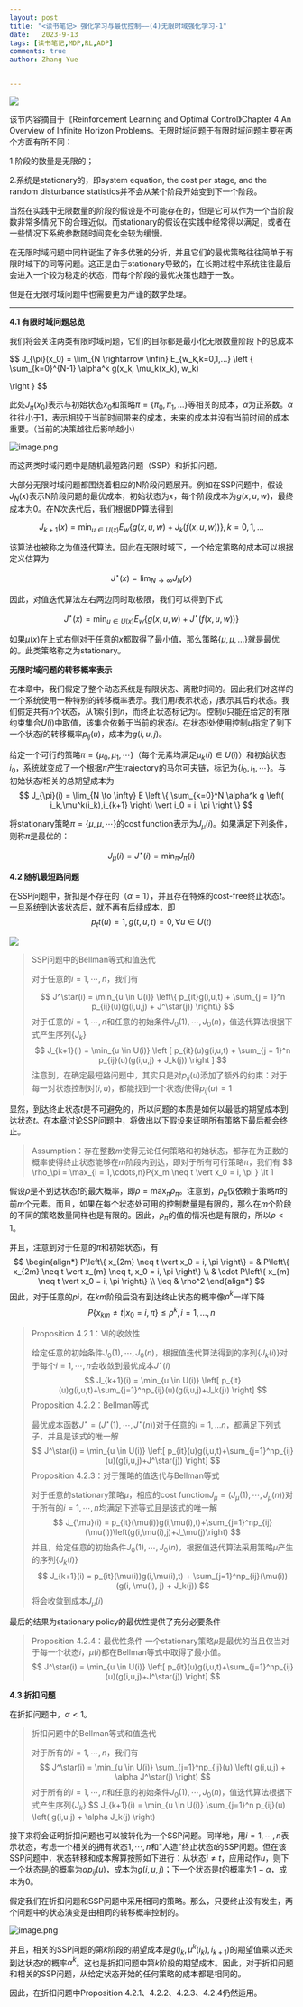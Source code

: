 ```yaml
---
layout: post
title: "<读书笔记> 强化学习与最优控制——(4)无限时域强化学习-1"
date:   2023-9-13
tags: [读书笔记,MDP,RL,ADP]
comments: true
author: Zhang Yue


---
```


<a href="https://smms.app/image/4ZwvenYtO3ygQP1" target="_blank"><img src="https://s2.loli.net/2023/09/14/4ZwvenYtO3ygQP1.png" align="center"></a>


该节内容摘自于《Reinforcement Learning and Optimal Control》Chapter 4 An Overview of Infinite Horizon Problems。无限时域问题于有限时域问题主要在两个方面有所不同：

1.阶段的数量是无限的；

2.系统是stationary的，即system equation, the cost per stage, and the random disturbance statistics并不会从某个阶段开始变到下一个阶段。

当然在实践中无限数量的阶段的假设是不可能存在的，但是它可以作为一个当阶段数非常多情况下的合理近似。而stationary的假设在实践中经常得以满足，或者在一些情况下系统参数随时间变化会较为缓慢。

在无限时域问题中同样诞生了许多优雅的分析，并且它们的最优策略往往简单于有限时域下的同等问题。这正是由于stationary导致的，在长期过程中系统往往最后会进入一个较为稳定的状态，而每个阶段的最优决策也趋于一致。

但是在无限时域问题中也需要更为严谨的数学处理。

---------------------

**4.1 有限时域问题总览**

我们将会关注两类有限时域问题，它们的目标都是最小化无限数量阶段下的总成本

$$
J_{\pi}(x_0) = \lim_{N \rightarrow \infin} E_{w_k,k=0,1,...}
\left \{
    \sum_{k=0}^{N-1}
    \alpha^k
    g(x_k, \mu_k(x_k), w_k)

\right \}
$$

此处$J_{\pi}(x_0)$表示与初始状态$x_0$和策略$\pi=\{\pi_0, \pi_1,...\}$等相关的成本，$\alpha$为正系数。$\alpha$往往小于1，表示相较于当前时间带来的成本，未来的成本并没有当前时间的成本重要。（当前的决策越往后影响越小）

![image.png](https://s2.loli.net/2023/09/13/oB8Eigcjtf2qzIO.png)

而这两类时域问题中是随机最短路问题（SSP）和折扣问题。

大部分无限时域问题都围绕着相应的N阶段问题展开。例如在SSP问题中，假设$J_N(x)$表示N阶段问题的最优成本，初始状态为$x$，每个阶段成本为$g(x,u,w)$，最终成本为0。在N次迭代后，我们根据DP算法得到

$$
J_{k+1}(x) = \min_{u \in U(x)} E_w
\left \{
    g(x,u,w) + J_k(f(x,u,w))    
\right \}
,k=0,1,...
$$

该算法也被称之为值迭代算法。因此在无限时域下，一个给定策略的成本可以根据定义估算为

$$
J^\star(x) = \lim_{N \to \infty} J_N(x)
$$

因此，对值迭代算法左右两边同时取极限，我们可以得到下式

$$
J^\star(x) = \min_{u \in U(x)} E_w 
\left\{
    g(x,u,w)
    +
    J^\star(f(x,u,w))
\right\}
$$

如果$\mu(x)$在上式右侧对于任意的$x$都取得了最小值，那么策略$\{\mu,\mu,...\}$就是最优的。此类策略称之为stationary。

**无限时域问题的转移概率表示**

在本章中，我们假定了整个动态系统是有限状态、离散时间的。因此我们对这样的一个系统使用一种特别的转移概率表示。我们用$i$表示状态，$j$表示其后的状态。我们假定共有$n$个状态，从$1$索引到$n$，而终止状态标记为$t$。控制$u$只能在给定的有限约束集合$U(i)$中取值，该集合依赖于当前的状态$i$。在状态$i$处使用控制$u$指定了到下一个状态$j$的转移概率$p_{ij}(u)$，成本为$g(i,u,j)$。

给定一个可行的策略$\pi = \left\{ \mu_0, \mu_1, \cdots \right\}$（每个元素均满足$\mu_k(i) \in U(i)$）和初始状态$i_0$，系统就变成了一个根据$\pi$产生trajectory的马尔可夫链，标记为$\{ i_0,i_1, \cdots \}$。与初始状态$i$相关的总期望成本为
$$
J_{\pi}(i) = \lim_{N \to \infty} E 
\left \{ 
    \sum_{k=0}^N
    \alpha^k
    g
    \left( 
        i_k,\mu^k(i_k),i_{k+1}
    \right)
    \vert i_0 = i, \pi
\right \}
$$

将stationary策略$\pi = \left \{ \mu, \mu, \cdots \right \}$的cost function表示为$J_{\mu}(i)$。如果满足下列条件，则称$\pi$是最优的：

$$
J_{\mu}(i) = J^\star(i) = \min_\pi J_{\pi}(i)
$$

**4.2 随机最短路问题**

在SSP问题中，折扣是不存在的（$\alpha = 1$），并且存在特殊的cost-free终止状态$t$。一旦系统到达该状态后，就不再有后续成本，即
$$
p_tt(u) = 1, g(t,u,t)=0, \forall u \in U(t)
$$

<a href="https://smms.app/image/oMSNImyenKbh941" target="_blank" align="center"><img src="https://s2.loli.net/2023/09/14/oMSNImyenKbh941.png" ></a>

> SSP问题中的Bellman等式和值迭代
>
> 对于任意的$i=1,\cdots,n$，我们有
>
> $$
> J^\star(i) = \min_{u \in U(i)}
> \left\{
> p_{it}g(i,u,t) + \sum_{j = 1}^n p_{ij}(u)(g(i,u,j) + J^\star(j))
> \right\}
> $$
> 对于任意的$i=1,\cdots,n$和任意的初始条件$J_0(1),\cdots,J_0(n)$，值迭代算法根据下式产生序列$\{J_k\}$
> $$
> J_{k+1}(i) = \min_{u \in U(i)}
> \left [
> p_{it}(u)g(i,u,t) + \sum_{j = 1}^n p_{ij}(u)(g(i,u,j) + J_k(j))
> \right ]
> $$
注意到，在确定最短路问题中，其实只是对$p_{ij}(u)$添加了额外的约束：对于每一对状态控制对$(i,u)$，都能找到一个状态$j$使得$p_{ij}(u) = 1$

显然，到达终止状态$t$是不可避免的，所以问题的本质是如何以最低的期望成本到达状态$t$。在本章讨论SSP问题中，将做出以下假设来证明所有策略下最后都会终止。

> Assumption：存在整数$m$使得无论任何策略和初始状态，都存在为正数的概率使得终止状态能够在$m$阶段内到达，即对于所有可行策略$\pi$，我们有
> $$
> \rho_\pi = \max_{i = 1,\cdots,n}P\{x_m \neq t \vert x_0 = i, \pi \} \lt 1

假设$\rho$是不到达状态$t$的最大概率，即$\rho = \max_\pi \rho_\pi$。注意到，$\rho_\pi$仅依赖于策略$\pi$的前$m$个元素。而且，如果在每个状态处可用的控制数量是有限的，那么在$m$个阶段的不同的策略数量同样也是有限的。因此，$\rho_\pi$的值的情况也是有限的，所以$\rho \lt 1$。

并且，注意到对于任意的$\pi$和初始状态$i$，有
$$
\begin{align*}
P\left\{
x_{2m} \neq t \vert x_0 = i, \pi    
\right\}
= &
P\left\{
x_{2m} \neq t \vert x_{m} \neq t, x_0 = i, \pi    
\right\}
\\
& \cdot
P\left\{
x_{m} \neq t \vert x_0 = i, \pi    
\right\}
\\
\leq & \rho^2
\end{align*}
$$
因此，对于任意的$pi$，在$km$阶段后没有到达终止状态的概率像$\rho^k$一样下降
$$
P\left\{x_{km} \neq t \vert x_0 = i, \pi \right \} \leq \rho^k, i = 1, ..., n
$$
> Proposition 4.2.1：VI的收敛性
>
> 给定任意的初始条件$J_0(1),\cdots,J_0(n)$，根据值迭代算法得到的序列$\{J_k(i)\}$对于每个$i=1,\cdots,n$会收敛到最优成本$J^\star(i)$
> $$
> J_{k+1}(i) = \min_{u \in U(i)}
> \left[
> p_{it}(u)g(i,u,t)+\sum_{j=1}^np_{ij}(u)(g(i,u,j)+J_k(j))
> \right]
> $$
> Proposition 4.2.2：Bellman等式
>
> 最优成本函数$J^\star = (J^\star(1),\cdots,J^\star(n))$对于任意的$i=1,...n$，都满足下列式子，并且是该式的唯一解
> $$
> J^\star(i) = \min_{u \in U(i)}
> \left[
> p_{it}(u)g(i,u,t)+\sum_{j=1}^np_{ij}(u)(g(i,u,j)+J^\star(j))
> \right]
> $$
> Proposition 4.2.3：对于策略的值迭代与Bellman等式
>
> 对于任意的stationary策略$\mu$，相应的cost function$J_\mu = (J_{\mu}(1),\cdots,J_{\mu}(n))$对于所有的$i=1,\cdots,n$均满足下述等式且是该式的唯一解
> $$
> J_{\mu}(i) = p_{it}(\mu(i))g(i,\mu(i),t)+\sum_{j=1}^np_{ij}(\mu(i))\left(g(i,\mu(i),j)+J_\mu(j)\right)
> $$
> 并且，给定任意的初始条件$J_{0}(1),\cdots,J_{0}(n)$，根据值迭代算法采用策略$\mu$产生的序列$\{J_k(i)\}$
> $$
> J_{k+1}(i) = p_{it}(\mu(i))g(i,\mu(i),t) + \sum_{j=1}^np_{ij}(\mu(i))(g(i, \mu(i), j) + J_k(j))
> $$
> 将会收敛到成本$J_{\mu}(i)$

最后的结果为stationary policy的最优性提供了充分必要条件
> Proposition 4.2.4：最优性条件
> 一个stationary策略$\mu$是最优的当且仅当对于每一个状态$i$，$\mu(i)$都在Bellman等式中取得了最小值。
> $$
> J^\star(i) = \min_{u \in U(i)}
> \left[
> p_{it}(u)g(i,u,t)+\sum_{j=1}^np_{ij}(u)(g(i,u,j)+J^\star(j))
> \right]
> $$

**4.3 折扣问题**

在折扣问题中，$\alpha \lt 1$。
> 折扣问题中的Bellman等式和值迭代
>
> 对于所有的$i=1,\cdots,n$，我们有
> $$
> J^\star(i) = \min_{u \in U(i)} \sum_{j=1}^np_{ij}(u)
> \left(
> g(i,u,j) + \alpha J^\star(j)
> \right)
> $$
> 对于所有的$i=1,\cdots,n$和任意的初始条件$J_0(1),\cdots,J_0(n)$，值迭代算法根据下式产生序列$\{J_k\}$
> $$
> J_{k+1}(i) = \min_{u \in U(i)} \sum_{j=1}^n p_{ij}(u)
> \left(
> g(i,u,j) + \alpha J_k(j)
> \right)

接下来将会证明折扣问题也可以被转化为一个SSP问题。同样地，用$i=1,\cdots,n$表示状态，考虑一个相关的拥有状态$1,\cdots,n$和"人造"终止状态$t$的SSP问题。但在该SSP问题中，状态转移和成本解算按照如下进行：从状态$i \neq t$，应用动作$u$，则下一个状态是$j$的概率为$\alpha p_{ij}(u)$，成本为$g(i,u,j)$；下一个状态是$t$的概率为$1 - \alpha$，成本为0。

假定我们在折扣问题和SSP问题中采用相同的策略。那么，只要终止没有发生，两个问题中的状态演变是由相同的转移概率控制的。

![image.png](https://s2.loli.net/2023/09/15/mnP2B8paEX1zUKJ.png)

并且，相关的SSP问题的第$k$阶段的期望成本是$g(i_k,\mu^k(i_k),i_{k+1})$的期望值乘以还未到达状态$t$的概率$\alpha^k$。这也是折扣问题中第$k$阶段的期望成本。因此，对于折扣问题和相关的SSP问题，从给定状态开始的任何策略的成本都是相同的。

因此，在折扣问题中Proposition 4.2.1、4.2.2、4.2.3、4.2.4仍然适用。



